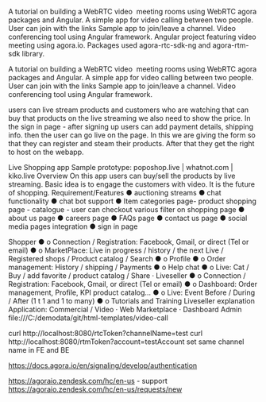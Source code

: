 A tutorial on building a WebRTC video  meeting rooms using WebRTC agora packages and Angular.
A simple  app for video calling between two people. User can join with the links
Sample app to join/leave a channel.
Video conferencing tool using Angular framework.
Angular project featuring video meeting using agora.io. Packages used agora-rtc-sdk-ng and agora-rtm-sdk library.

A tutorial on building a WebRTC video  meeting rooms using WebRTC agora packages and Angular.
A simple  app for video calling between two people. User can join with the links
Sample app to join/leave a channel.
Video conferencing tool using Angular framework.

users can live stream products and customers who are watching that can buy that products
on the live streaming we also need to show the price.
In the sign in page  - after signing up users can add payment details, shipping info. then the user can go live on the page. In this we are giving the form so that they can register and steam their products. After that they get the right to host on the webapp.

Live Shopping app 
Sample prototype: poposhop.live | whatnot.com | kiko.live
Overview
On this app users can buy/sell the products by live streaming. Basic idea is to engage the customers with video. It is the future of shopping.
Requirement/Features 
●	auctioning streams 
●	chat functionality
●	chat bot support
●	Item categories page- product shopping page - catalogue - user can checkout
various filter on shopping page
●	about us page
●	careers page
●	FAQs page
●	contact us page
●	social media pages integration
●	sign in page

Shopper
●	o   Connection / Registration: Facebook, Gmail, or direct (Tel or email)
●	o   MarketPlace: Live in progress / history / the next Live / Registered shops / Product catalog / Search
●	o   Profile
●	o   Order management: History / shipping / Payments
●	o   Help chat
●	o   Live: Cat / Buy / add favorite / product catalog / Share
·        Liveseller
●	o   Connection / Registration: Facebook, Gmail, or direct (Tel or email)
●	o   Dashboard: Order management, Profile, KPI product catalog…
●	o   Live: Event Before / During / After (1 t 1 and 1 to many)
●	o   Tutorials and Training Liveseller explanation Application: Commercial / Video
·         Web Marketplace
·         Dashboard Admin 
file:///C:/demodata/git/html-templates/video-call

curl http://localhost:8080/rtcToken?channelName=test
curl http://localhost:8080/rtmToken?account=testAccount
set same channel name in FE and BE


https://docs.agora.io/en/signaling/develop/authentication

https://agoraio.zendesk.com/hc/en-us  - support
https://agoraio.zendesk.com/hc/en-us/requests/new
